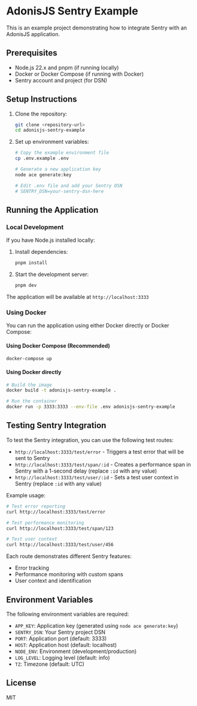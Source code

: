 # AdonisJS Sentry Example

This is an example project demonstrating how to integrate Sentry with an AdonisJS application.

## Prerequisites

- Node.js 22.x and pnpm (if running locally)
- Docker or Docker Compose (if running with Docker)
- Sentry account and project (for DSN)

## Setup Instructions

1. Clone the repository:
   ```bash
   git clone <repository-url>
   cd adonisjs-sentry-example
   ```

2. Set up environment variables:
   ```bash
   # Copy the example environment file
   cp .env.example .env

   # Generate a new application key
   node ace generate:key

   # Edit .env file and add your Sentry DSN
   # SENTRY_DSN=your-sentry-dsn-here
   ```

## Running the Application

### Local Development

If you have Node.js installed locally:

1. Install dependencies:
   ```bash
   pnpm install
   ```

2. Start the development server:
   ```bash
   pnpm dev
   ```

The application will be available at `http://localhost:3333`

### Using Docker

You can run the application using either Docker directly or Docker Compose:

#### Using Docker Compose (Recommended)

```bash
docker-compose up
```

#### Using Docker directly

```bash
# Build the image
docker build -t adonisjs-sentry-example .

# Run the container
docker run -p 3333:3333 --env-file .env adonisjs-sentry-example
```

## Testing Sentry Integration

To test the Sentry integration, you can use the following test routes:

- `http://localhost:3333/test/error` - Triggers a test error that will be sent to Sentry
- `http://localhost:3333/test/span/:id` - Creates a performance span in Sentry with a 1-second delay (replace `:id` with any value)
- `http://localhost:3333/test/user/:id` - Sets a test user context in Sentry (replace `:id` with any value)

Example usage:
```bash
# Test error reporting
curl http://localhost:3333/test/error

# Test performance monitoring
curl http://localhost:3333/test/span/123

# Test user context
curl http://localhost:3333/test/user/456
```

Each route demonstrates different Sentry features:
- Error tracking
- Performance monitoring with custom spans
- User context and identification

## Environment Variables

The following environment variables are required:

- `APP_KEY`: Application key (generated using `node ace generate:key`)
- `SENTRY_DSN`: Your Sentry project DSN
- `PORT`: Application port (default: 3333)
- `HOST`: Application host (default: localhost)
- `NODE_ENV`: Environment (development/production)
- `LOG_LEVEL`: Logging level (default: info)
- `TZ`: Timezone (default: UTC)

## License

MIT 

